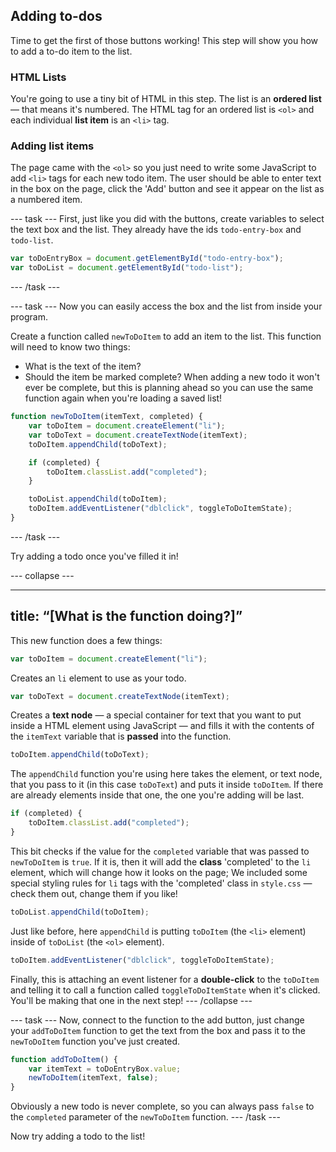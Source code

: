 ## Adding to-dos
Time to get the first of those buttons working! This step will show you how to add a to-do item to the list.

### HTML Lists
You're going to use a tiny bit of HTML in this step. The list is an **ordered list** — that means it's numbered. The HTML tag for an ordered list is `<ol>` and each individual **list item** is an `<li>` tag.

### Adding list items
 The page came with the `<ol>` so you just need to write some JavaScript to add `<li>` tags for each new todo item. The user should be able to enter text in the box on the page, click the 'Add' button and see it appear on the list as a numbered item.

--- task ---
First, just like you did with the buttons, create variables to select the text box and the list. They already have the ids `todo-entry-box` and `todo-list`.

```JavaScript
var toDoEntryBox = document.getElementById("todo-entry-box");
var toDoList = document.getElementById("todo-list");
```
--- /task ---

--- task ---
Now you can easily access the box and the list from inside your program.

Create a function called `newToDoItem` to add an item to the list. This function will need to know two things:
  - What is the text of the item?
  - Should the item be marked complete?
When adding a new todo it won't ever be complete, but this is planning ahead so you can use the same function again when you're loading a saved list!

```JavaScript
function newToDoItem(itemText, completed) {
    var toDoItem = document.createElement("li");
    var toDoText = document.createTextNode(itemText);
    toDoItem.appendChild(toDoText);

    if (completed) {
        toDoItem.classList.add("completed");
    }

    toDoList.appendChild(toDoItem);
    toDoItem.addEventListener("dblclick", toggleToDoItemState);
}
```

--- /task ---

Try adding a todo once you've filled it in!

--- collapse ---

---
title: “[What is the function doing?]”
---
This new function does a few things:
```JavaScript
var toDoItem = document.createElement("li");
```
Creates an `li` element to use as your todo.
```JavaScript
var toDoText = document.createTextNode(itemText);
```
Creates a **text node** — a special container for text that you want to put inside a HTML element using JavaScript — and fills it with the contents of the `itemText` variable that is **passed** into the function.
```JavaScript
toDoItem.appendChild(toDoText);
```
The `appendChild` function you're using here takes the element, or text node, that you pass to it (in this case `toDoText`) and puts it inside `toDoItem`. If there are already elements inside that one, the one you're adding will be last.
```JavaScript
if (completed) {
    toDoItem.classList.add("completed");
}
```
This bit checks if the value for the `completed` variable that was passed to `newToDoItem` is `true`. If it is, then it will add the **class** 'completed' to the `li` element, which will change how it looks on the page; We included some special styling rules for `li` tags with the 'completed' class in `style.css` — check them out, change them if you like!
```JavaScript
toDoList.appendChild(toDoItem);
```
Just like before, here `appendChild` is putting `toDoItem` (the `<li>` element) inside of `toDoList` (the `<ol>` element).
```JavaScript
toDoItem.addEventListener("dblclick", toggleToDoItemState);
```
Finally, this is attaching an event listener for a **double-click** to the `toDoItem` and telling it to call a function called `toggleToDoItemState` when it's clicked. You'll be making that one in the next step!
--- /collapse ---

--- task ---
Now, connect to the function to the add button, just change your `addToDoItem` function to get the text from the box and pass it to the `newToDoItem` function you've just created.

```JavaScript
function addToDoItem() {
    var itemText = toDoEntryBox.value;
    newToDoItem(itemText, false);
}
```
Obviously a new todo is never complete, so you can always pass `false` to the `completed` parameter of the `newToDoItem` function.
--- /task ---

Now try adding a todo to the list!